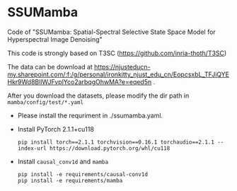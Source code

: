 # SSUMamba
Code of "SSUMamba: Spatial-Spectral Selective State Space Model for Hyperspectral Image Denoising"

This code is strongly based on T3SC (https://github.com/inria-thoth/T3SC)

The data can be download at https://njusteducn-my.sharepoint.com/:f:/g/personal/ironkitty_njust_edu_cn/EopcsxbL_TFJiQYEHkr9Wd8BllWJFvplYco2arbqgOhwMA?e=eqed5n .

After you download the datasets, please modify the dir path in `mamba/config/test/*.yaml`

- Please install the requriment in ./ssumamba.yaml.

- Install PyTorch 2.1.1+cu118

  ```shell
  pip install torch==2.1.1 torchvision==0.16.1 torchaudio==2.1.1 --index-url https://download.pytorch.org/whl/cu118
  ```

- Install `causal_conv1d` and `mamba`

  ```shell
  pip install -e requirements/causal-conv1d
  pip install -e requirements/mamba
  ```
